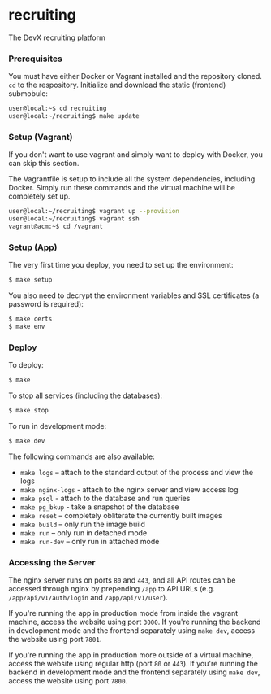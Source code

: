 # recruiting

The DevX recruiting platform


### Prerequisites

You must have either Docker or Vagrant installed and the repository cloned.  `cd` to the respository. Initialize and download the static (frontend) submobule:

```bash
user@local:~$ cd recruiting
user@local:~/recruiting$ make update
```

### Setup (Vagrant)

If you don't want to use vagrant and simply want to deploy with Docker, you can skip this section.

The Vagrantfile is setup to include all the system dependencies, including Docker. Simply run these commands and the virtual machine will be completely set up.

```bash
user@local:~/recruiting$ vagrant up --provision
user@local:~/recruiting$ vagrant ssh
vagrant@acm:~$ cd /vagrant
```

### Setup (App)

The very first time you deploy, you need to set up the environment:

```bash
$ make setup
```

You also need to decrypt the environment variables and SSL certificates (a password is required):

```bash
$ make certs
$ make env
```

### Deploy

To deploy:

```Bash
$ make
```

To stop all services (including the databases):

```Bash
$ make stop
```

To run in development mode:

```Bash
$ make dev
```

The following commands are also available:

- `make logs` – attach to the standard output of the process and view the logs
- `make nginx-logs` - attach to the nginx server and view access log
- `make psql` - attach to the database and run queries
- `make pg_bkup` - take a snapshot of the database
- `make reset` – completely obliterate the currently built images
- `make build` – only run the image build
- `make run` – only run in detached mode
- `make run-dev` – only run in attached mode

### Accessing the Server

The nginx server runs on ports `80` and `443`, and all API routes can be accessed through nginx by prepending `/app` to API URLs (e.g. `/app/api/v1/auth/login` and `/app/api/v1/user`).

If you're running the app in production mode from inside the vagrant machine, access the website using port `3000`. If you're running the backend in development mode and the frontend separately using `make dev`, access the website using port `7801`.

If you're running the app in production more outside of a virtual machine, access the website using regular http (port `80` or `443`). If you're running the backend in development mode and the frontend separately using `make dev`, access the website using port `7800`.
